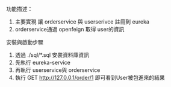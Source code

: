 功能描述：
1. 主要實現 讓 orderservice 與 userserivce 註冊到 eureka
2. orderservice通過 openfeign 取得 user的資訊

安裝與啟動步驟
1. 透過 ./sql/*.sql 安裝資料庫資訊
2. 先執行 eureka-service
3. 再執行 userservice與 orderservice
4. 執行 GET http://127.0.0.1/order/1 即可看到User被包進來的結果


